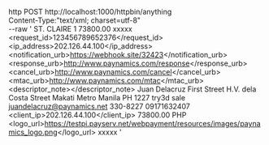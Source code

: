 http POST http://localhost:1000/httpbin/anything \
Content-Type:"text/xml; charset=utf-8" \
--raw '<?xml version="1.0" encoding="utf-8" ?>
<Request>
  <orders>
    <items>
      <itemname>ST. CLAIRE</itemname>
      <quantity>1</quantity>
      <amount>73800.00</amount>
    </items>
  </orders>
  <mid>xxxxx</mid>
  <request_id>123456789652376</request_id>
  <ip_address>202.126.44.100</ip_address>
  <notification_urb>https://webhook.site/32423</notification_urb>
  <response_urb>http://www.paynamics.com/response</response_urb>
  <cancel_urb>http://www.paynamics.com/cancel</cancel_urb>
  <mtac_urb>http://www.paynamics.com/mtac</mtac_urb>
  <descriptor_note></descriptor_note>
  <name>Juan</name>
  <lname>Delacruz</lname>
  <mname></mname>
  <address1>First Street</address1>
  <address2>H.V. dela Costa Street</address2>
  <city>Makati</city>
  <state>Metro Manila</state>
  <country>PH</country>
  <zip>1227</zip>
  <secure3d>try3d</secure3d>
  <trxType>sale</trxType>
  <email>juandelacruz@paynamics.net</email>
  <phone>330-8227</phone>
  <mobile>09171632407</mobile>
  <client_ip>202.126.44.100</client_ip>
  <amount>73800.00</amount>
  <currency>PHP</currency>
  <logo_url>https://testpi.payserv.net/webpayment/resources/images/paynamics_logo.png</logo_url>
  <method></method>
  <signature>xxxxx</signature>
</Request>'
